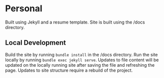 # Personal

Built using Jekyll and a resume template. Site is built using the /docs directory.

## Local Development

Build the site by running `bundle install` in the /docs directory.
Run the site locally by running `bundle exec jekyll serve`. Updates to file content will be updated on the locally running site after saving the file and refreshing the page. Updates to site structure require a rebuild of the project.
